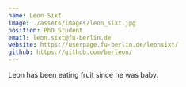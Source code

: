 ```yaml
---
name: Leon Sixt
image: ./assets/images/leon_sixt.jpg
position: PhD Student
email: leon.sixt@fu-berlin.de
website: https://userpage.fu-berlin.de/leonsixt/
github: https://github.com/berleon/
---
```


Leon has been eating fruit since he was baby.
